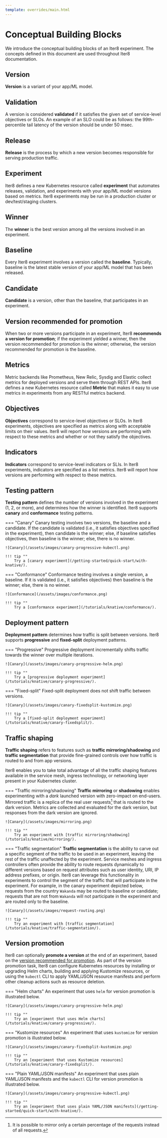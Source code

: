 ```yaml
---
template: overrides/main.html
---
```


# Conceptual Building Blocks

We introduce the conceptual building blocks of an Iter8 experiment. The concepts defined in this document are used throughout Iter8 documentation.

## Version
**Version** is a variant of your app/ML model.

## Validation

A version is considered **validated** if it satisfies the given set of service-level objectives or SLOs. An example of an SLO could be as follows: the 99th-percentile tail latency of the version should be under 50 msec.

## Release

**Release** is the process by which a new version becomes responsible for serving production traffic.

## Experiment

Iter8 defines a new Kubernetes resource called **experiment** that automates releases, validation, and experiments with your app/ML model versions based on metrics. Iter8 experiments may be run in a production cluster or dev/test/staging clusters.

## Winner

The **winner** is the best version among all the versions involved in an experiment.

## Baseline

Every Iter8 experiment involves a version called the **baseline**. Typically, baseline is the latest stable version of your app/ML model that has been released.

## Candidate

**Candidate** is a version, other than the baseline, that participates in an experiment.

## Version recommended for promotion

When two or more versions participate in an experiment, Iter8 **recommends a version for promotion**; if the experiment yielded a winner, then the version recommended for promotion is the winner; otherwise, the version recommended for promotion is the baseline.

## Metrics

Metric backends like Prometheus, New Relic, Sysdig and Elastic collect metrics for deployed versions and serve them through REST APIs. Iter8 defines a new Kubernetes resource called **Metric** that makes it easy to use metrics in experiments from any RESTful metrics backend.

## Objectives

**Objectives** correspond to service-level objectives or SLOs. In Iter8 experiments, objectives are specified as metrics along with acceptable limits on their values. Iter8 will report how versions are performing with respect to these metrics and whether or not they satisfy the objectives.

## Indicators

**Indicators** correspond to service-level indicators or SLIs. In Iter8 experiments, indicators are specified as a list metrics. Iter8 will report how versions are performing with respect to these metrics.

## Testing pattern

**Testing pattern** defines the number of versions involved in the experiment (1, 2, or more), and determines how the winner is identified. Iter8 supports **canary** and **conformance** testing patterns.

=== "Canary"
    Canary testing involves two versions, the baseline and a candidate. If the candidate is validated (i.e., it satisfies objectives specified in the experiment), then candidate is the winner; else, if baseline satisfies objectives, then baseline is the winner; else, there is no winner.

    ![Canary](/assets/images/canary-progressive-kubectl.png)

    !!! tip ""
        Try a [canary experiment](/getting-started/quick-start/with-knative/).

=== "Conformance"
    Conformance testing involves a single version, a baseline. If it is validated (i.e., it satisfies objectives) then baseline is the winner; else, there is no winner.

    ![Conformance](/assets/images/conformance.png)

    !!! tip ""
        Try a [conformance experiment](/tutorials/knative/conformance/).

## Deployment pattern

**Deployment pattern** determines how traffic is split between versions. Iter8 supports **progressive** and **fixed-split** deployment patterns.

=== "Progressive"
    Progressive deployment incrementally shifts traffic towards the winner over multiple iterations.

    ![Canary](/assets/images/canary-progressive-helm.png)

    !!! tip ""
        Try a [progressive deployment experiment](/tutorials/knative/canary-progressive/).

=== "Fixed-split"
    Fixed-split deployment does not shift traffic between versions.

    ![Canary](/assets/images/canary-fixedsplit-kustomize.png)

    !!! tip ""
        Try a [fixed-split deployment experiment](/tutorials/knative/canary-fixedsplit/).

## Traffic shaping

**Traffic shaping** refers to features such as **traffic mirroring/shadowing** and **traffic segmentation** that provide fine-grained controls over how traffic is routed to and from app versions. 

Iter8 enables you to take total advantage of all the traffic shaping features available in the service mesh, ingress technology, or networking layer present in your Kubernetes cluster.

=== "Traffic mirroring/shadowing"
    **Traffic mirroring** or **shadowing** enables experimenting with a *dark* launched version with zero-impact on end-users. Mirrored traffic is a replica of the real user requests[^1] that is routed to the dark version. Metrics are collected and evaluated for the dark version, but responses from the dark version are ignored.

    ![Canary](/assets/images/mirroring.png)

    !!! tip ""
        Try an experiment with [traffic mirroring/shadowing](/tutorials/knative/mirroring/).

=== "Traffic segmentation"
    **Traffic segmentation** is the ability to carve out a specific segment of the traffic to be used in an experiment, leaving the rest of the traffic unaffected by the experiment. Service meshes and ingress controllers often provide the ability to route requests dynamically to different versions based on request attributes such as user identity, URI, IP address prefixes, or origin. Iter8 can leverage this functionality in experiments to control the segment of the traffic that will participate in the experiment. For example, in the canary experiment depicted below, requests from the country `Wakanda` may be routed to baseline or candidate; requests that are not from `Wakanda` will not participate in the experiment and are routed only to the baseline.

    ![Canary](/assets/images/request-routing.png)

    !!! tip ""
        Try an experiment with [traffic segmentation](/tutorials/knative/traffic-segmentation/).


## Version promotion

Iter8 can optionally **promote a version** at the end of an experiment, based on the [version recommended for promotion](#version-recommended-for-promotion). As part of the version promotion task, Iter8 can configure Kubernetes resources by installing or upgrading Helm charts, building and applying Kustomize resources, or using the `kubectl` CLI to apply YAML/JSON resource manifests and perform other cleanup actions such as resource deletion.

=== "Helm charts"
    An experiment that uses `helm` for version promotion is illustrated below.

    ![Canary](/assets/images/canary-progressive-helm.png)

    !!! tip ""
        Try an [experiment that uses Helm charts](/tutorials/knative/canary-progressive/).

=== "Kustomize resources"
    An experiment that uses `kustomize` for version promotion is illustrated below.

    ![Canary](/assets/images/canary-fixedsplit-kustomize.png)

    !!! tip ""
        Try an [experiment that uses Kustomize resources](/tutorials/knative/canary-fixedsplit/).

=== "Plain YAML/JSON manifests"
    An experiment that uses plain YAML/JSON manifests and the `kubectl` CLI for version promotion is illustrated below.

    ![Canary](/assets/images/canary-progressive-kubectl.png)

    !!! tip ""
        Try an [experiment that uses plain YAML/JSON manifests](/getting-started/quick-start/with-knative/).

[^1]: It is possible to mirror only a certain percentage of the requests instead of all requests.